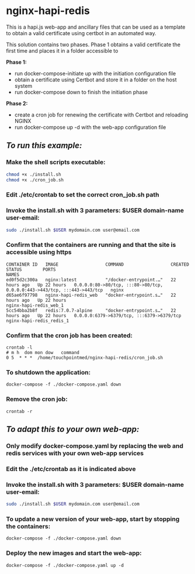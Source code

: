 # **nginx-hapi-redis**
This is a hapi.js web-app and ancillary files that can be used as a template to obtain a valid certificate using certbot in an automated way.

This solution contains two phases. Phase 1 obtains a valid certificate the first time and places it in a folder accessible to 

**Phase 1:**
    <ul>
    <li>run docker-compose-initiate up with the initiation configuration file</li>
    <li>obtain a certificate using Certbot and store it in a folder on the host system</li>
    <li>run docker-compose down to finish the initiation phase</li>
    </ul>

**Phase 2:**
    <ul>
    <li>create a cron job for renewing the certificate with Certbot and reloading NGINX</li>
    <li>run docker-compose up -d with the web-app configuration file</li>
    </ul>


## *To run this example:*
### Make the shell scripts executable:
```bash
chmod +x ./install.sh
chmod +x ./cron_job.sh
```

### Edit ./etc/crontab to set the correct cron_job.sh path

### Invoke the install.sh with 3 parameters: $USER domain-name user-email:
```bash
sudo ./install.sh $USER mydomain.com user@email.com
```

### Confirm that the containers are running and that the site is accessible using https
```
CONTAINER ID   IMAGE                  COMMAND                  CREATED        STATUS        PORTS                                                                      NAMES
ed0f5d2c300a   nginx:latest           "/docker-entrypoint.…"   22 hours ago   Up 22 hours   0.0.0.0:80->80/tcp, :::80->80/tcp, 0.0.0.0:443->443/tcp, :::443->443/tcp   nginx
d65ae6f97798   nginx-hapi-redis_web   "docker-entrypoint.s…"   22 hours ago   Up 22 hours                                                                              nginx-hapi-redis_web_1
5cc54bba2b8f   redis:7.0.7-alpine     "docker-entrypoint.s…"   22 hours ago   Up 22 hours   0.0.0.0:6379->6379/tcp, :::6379->6379/tcp                                  nginx-hapi-redis_redis_1
```

### Confirm that the cron job has been created:
```
crontab -l
# m h  dom mon dow   command
0 5  * * *  /home/touchpointmed/nginx-hapi-redis/cron_job.sh
```

### To shutdown the application:
```
docker-compose -f ./docker-compose.yaml down
```

### Remove the cron job:
```
crontab -r
```

## *To adapt this to your own web-app:*
### Only modify docker-compose.yaml by replacing the web and redis services with your own web-app services
### Edit the ./etc/crontab as it is indicated above
### Invoke the install.sh with 3 parameters: $USER domain-name user-email:
```bash
sudo ./install.sh $USER mydomain.com user@email.com
```
### To update a new version of your web-app, start by stopping the containers:
```
docker-compose -f ./docker-compose.yaml down
```
### Deploy the new images and start the web-app:
```
docker-compose -f ./docker-compose.yaml up -d
```